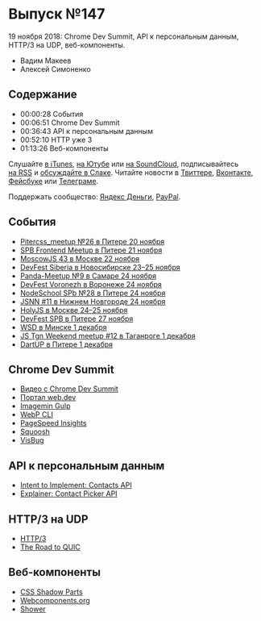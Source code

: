 # Выпуск №147

19 ноября 2018: Chrome Dev Summit, API к персональным данным, HTTP/3 на UDP, веб-компоненты.

- Вадим Макеев
- Алексей Симоненко

## Содержание

- 00:00:28 События
- 00:06:51 Chrome Dev Summit
- 00:36:43 API к персональным данным
- 00:52:10 HTTP уже 3
- 01:13:26 Веб-компоненты

Слушайте [в iTunes](https://itunes.apple.com/podcast/id1080500016), [на Ютубе](https://www.youtube.com/playlist?list=PLMBnwIwFEFHcwuevhsNXkFTcadeX5R1Go) или [на SoundCloud](https://soundcloud.com/web-standards), подписывайтесь [на RSS](https://web-standards.ru/podcast/feed/) и [обсуждайте в Слаке](http://slack.web-standards.ru/). Читайте новости в [Твиттере](https://twitter.com/webstandards_ru), [Вконтакте](https://vk.com/webstandards_ru), [Фейсбуке](https://www.facebook.com/webstandardsru) или [Телеграме](https://t.me/webstandards_ru).

Поддержать сообщество: [Яндекс Деньги](https://money.yandex.ru/to/41001119329753), [PayPal](https://www.paypal.me/pepelsbey).

## События

- [Pitercss_meetup №26 в Питере 20 ноября](https://medium.com/p/b820502538c0)
- [SPB Frontend Meetup в Питере 21 ноября](https://spb-frontend-events.timepad.ru/event/848267/)
- [MoscowJS 43 в Москве 22 ноября](https://www.moscowjs.ru/event/moscowjs-43)
- [DevFest Siberia в Новосибирске 23–25 ноября](https://gdg-siberia.com/)
- [Panda-Meetup №9 в Самаре 24 ноября](http://panda-meetup.ru/frontend-samara-2018-11-24)
- [DevFest Voronezh в Воронеже 24 ноября](https://gdg-voronezh.timepad.ru/event/845720/)
- [NodeSchool SPb №28 в Питере 24 ноября](https://github.com/nodeschool/spb/issues/73)
- [JSNN #11 в Нижнем Новгороде 24 ноября](https://www.it52.info/events/2018-11-24-jsnn-11)
- [HolyJS в Москве 24–25 ноября](https://holyjs-moscow.ru/)
- [DevFest SPB в Питере 27 ноября](https://devfest-spb.com/)
- [WSD в Минске 1 декабря](https://wsd.events/2018/12/01/)
- [JS Tgn Weekend meetup #12 в Таганроге 1 декабря](https://it61.info/events/2018-12-01-mitap-js-tgn-weekend-12-316)
- [DartUP в Питере 1 декабря](https://dartup.ru/)

## Chrome Dev Summit

- [Видео с Chrome Dev Summit](https://www.youtube.com/playlist?list=PLNYkxOF6rcIDjlCx1PcphPpmf43aKOAdF)
- [Портал web.dev](https://web.dev/)
- [Imagemin Gulp](https://web.dev/fast/use-imagemin-to-compress-images/codelab-imagemin-gulp)
- [WebP CLI](https://web.dev/fast/serve-images-webp/codelab-serve-images-webp)
- [PageSpeed Insights](https://developers.google.com/speed/pagespeed/insights/)
- [Squoosh](https://squoosh.app/)
- [VisBug](https://github.com/GoogleChromeLabs/ProjectVisBug)

## API к персональным данным

- [Intent to Implement: Contacts API](https://groups.google.com/a/chromium.org/d/msg/blink-dev/brKChSa9_d0/GmzVbvYcAAAJ)
- [Explainer: Contact Picker API](https://github.com/beverloo/contact-api)

## HTTP/3 на UDP

- [HTTP/3](https://daniel.haxx.se/blog/2018/11/11/http-3/)
- [The Road to QUIC](https://blog.cloudflare.com/the-road-to-quic/)

## Веб-компоненты

- [CSS Shadow Parts](https://www.w3.org/TR/css-shadow-parts-1/)
- [Webcomponents.org](https://www.webcomponents.org/)
- [Shower](https://shwr.me/)
